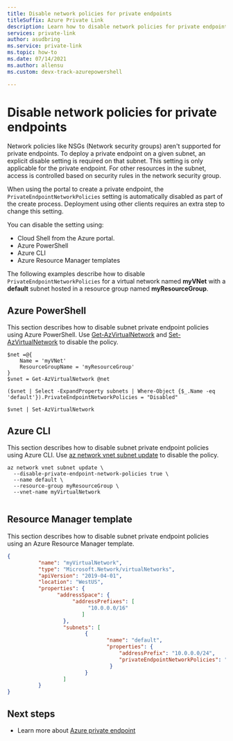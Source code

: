 ```yaml
---
title: Disable network policies for private endpoints
titleSuffix: Azure Private Link
description: Learn how to disable network policies for private endpoints.
services: private-link
author: asudbring
ms.service: private-link
ms.topic: how-to
ms.date: 07/14/2021
ms.author: allensu 
ms.custom: devx-track-azurepowershell

---
```

# Disable network policies for private endpoints

Network policies like NSGs (Network security groups) aren't supported for private endpoints. To deploy a private endpoint on a given subnet, an explicit disable setting is required on that subnet. This setting is only applicable for the private endpoint. For other resources in the subnet, access is controlled based on security rules in the network security group.
 
When using the portal to create a private endpoint, the `PrivateEndpointNetworkPolicies` setting is automatically disabled as part of the create process. Deployment using other clients requires an extra step to change this setting. 

You can disable the setting using:

* Cloud Shell from the Azure portal.
* Azure PowerShell
* Azure CLI
* Azure Resource Manager templates
 
The following examples describe how to disable `PrivateEndpointNetworkPolicies` for a virtual network named **myVNet** with a **default** subnet hosted in a resource group named **myResourceGroup**.

## Azure PowerShell

This section describes how to disable subnet private endpoint policies using Azure PowerShell. Use [Get-AzVirtualNetwork](/powershell/module/az.network/get-azvirtualnetwork) and [Set-AzVirtualNetwork](/powershell/module/az.network/set-azvirtualnetwork) to disable the policy.

```azurepowershell
$net =@{
    Name = 'myVNet'
    ResourceGroupName = 'myResourceGroup'
}
$vnet = Get-AzVirtualNetwork @net

($vnet | Select -ExpandProperty subnets | Where-Object {$_.Name -eq 'default'}).PrivateEndpointNetworkPolicies = "Disabled"

$vnet | Set-AzVirtualNetwork
```
## Azure CLI
This section describes how to disable subnet private endpoint policies using Azure CLI. Use [az network vnet subnet update](/cli/azure/network/vnet/subnet#az_network_vnet_subnet_update) to disable the policy.

```azurecli
az network vnet subnet update \ 
  --disable-private-endpoint-network-policies true \
  --name default \ 
  --resource-group myResourceGroup \ 
  --vnet-name myVirtualNetwork
  
```
## Resource Manager template
This section describes how to disable subnet private endpoint policies using an Azure Resource Manager template.

```json
{ 
          "name": "myVirtualNetwork", 
          "type": "Microsoft.Network/virtualNetworks", 
          "apiVersion": "2019-04-01", 
          "location": "WestUS", 
          "properties": { 
                "addressSpace": { 
                     "addressPrefixes": [ 
                          "10.0.0.0/16" 
                        ] 
                  }, 
                  "subnets": [ 
                         { 
                                "name": "default", 
                                "properties": { 
                                    "addressPrefix": "10.0.0.0/24", 
                                    "privateEndpointNetworkPolicies": "Disabled" 
                                 } 
                         } 
                  ] 
          } 
} 
```
## Next steps
- Learn more about [Azure private endpoint](private-endpoint-overview.md)
 

